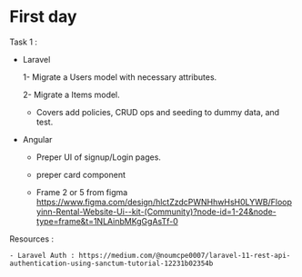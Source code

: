 # First day

Task 1 :

- Laravel

  1- Migrate a Users model with necessary attributes.

  2- Migrate a Items model.

  - Covers add policies, CRUD ops and seeding to dummy data, and test.

- Angular

  - Preper UI of signup/Login pages.

  - preper card component

  - Frame 2 or 5 from figma https://www.figma.com/design/hlctZzdcPWNHhwHsH0LYWB/Floopyinn-Rental-Website-Ui--kit-(Community)?node-id=1-24&node-type=frame&t=1NLAinbMKgGgAsTf-0

Resources :

    - Laravel Auth : https://medium.com/@noumcpe0007/laravel-11-rest-api-authentication-using-sanctum-tutorial-12231b02354b
